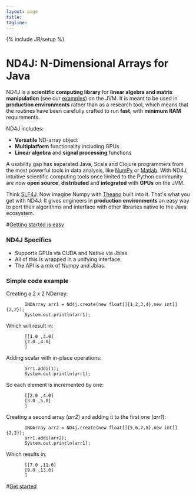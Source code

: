 ```yaml
---
layout: page
title: 
tagline: 
---
```

{% include JB/setup %}

# ND4J: N-Dimensional Arrays for Java

ND4J is a **scientific computing library** for **linear algebra and matrix manipulation** (see our [examples](introduction.html)) on the JVM. It is meant to be used in **production environments** rather than as a research tool, which means that the routines have been carefully crafted to run **fast**, with **minimum RAM** requirements.

ND4J includes:

* **Versatile** ND-array object
* **Multiplatform** functionality including GPUs
* **Linear algebra** and **signal processing** functions

A usability gap has separated Java, Scala and Clojure programmers from the most powerful tools in data analysis, like [NumPy](http://www.numpy.org/) or [Matlab](http://www.mathworks.com/). With ND4J, intuitive scientific computing tools once limited to the Python community are now **open source**, **distributed** and **integrated** with **GPUs** on the JVM.

Think [SLF4J](http://www.slf4j.org/). Now imagine Numpy with [Theano](http://deeplearning.net/software/theano/) built into it. That's what you get with ND4J. It gives engineers in **production environments** an easy way to port their algorithms and interface with other libraries native to the Java ecosystem. 

#[Getting started is easy](getstarted.html)

### ND4J Specifics

* Supports GPUs via CUDA and Native via Jblas.
* All of this is wrapped in a unifying interface.
* The API is a mix of Numpy and Jblas.

### Simple code example

Creating a 2 x 2 NDarray:

           INDArray arr1 = Nd4j.create(new float[]{1,2,3,4},new int[]{2,2});
           System.out.println(arr1);
           
Which will result in:

           [[1.0 ,3.0]
           [2.0 ,4.0]
           ]

Adding scalar with in-place operations:

           arr1.addi(1);
           System.out.println(arr1);

So each element is incremented by one:

           [[2.0 ,4.0]
           [3.0 ,5.0]
           ]

Creating a second array (_arr2_) and adding it to the first one (_arr1_):

           INDArray arr2 = ND4j.create(new float[]{5,6,7,8},new int[]{2,2});
           arr1.addi(arr2);
           System.out.println(arr1);

Which results in:

           [[7.0 ,11.0]
           [9.0 ,13.0]
           ]

#[Get started](getstarted.html)
